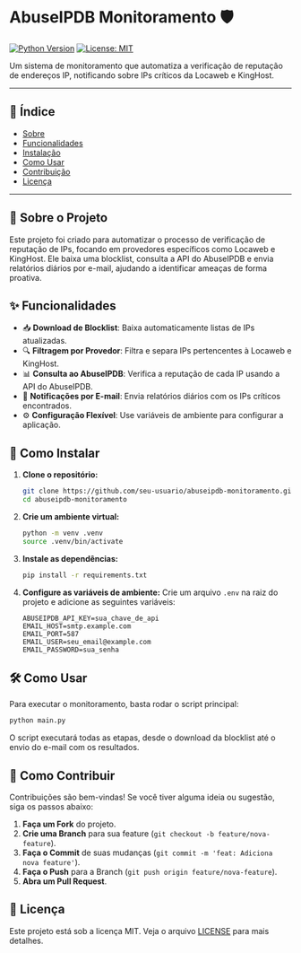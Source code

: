 #  AbuseIPDB Monitoramento 🛡️

[![Python Version](https://img.shields.io/badge/python-3.8+-blue.svg)](https://www.python.org/downloads/)
[![License: MIT](https://img.shields.io/badge/License-MIT-yellow.svg)](https://opensource.org/licenses/MIT)

Um sistema de monitoramento que automatiza a verificação de reputação de endereços IP, notificando sobre IPs críticos da Locaweb e KingHost.

---

## 📜 Índice

- [Sobre](#sobre-o-projeto-)
- [Funcionalidades](#funcionalidades-)
- [Instalação](#como-instalar-)
- [Como Usar](#como-usar-)
- [Contribuição](#como-contribuir-)
- [Licença](#licença-)

---

## 📖 Sobre o Projeto <a name="sobre-o-projeto"></a>

Este projeto foi criado para automatizar o processo de verificação de reputação de IPs, focando em provedores específicos como Locaweb e KingHost. Ele baixa uma blocklist, consulta a API do AbuseIPDB e envia relatórios diários por e-mail, ajudando a identificar ameaças de forma proativa.

## ✨ Funcionalidades <a name="funcionalidades"></a>

-   📥 **Download de Blocklist**: Baixa automaticamente listas de IPs atualizadas.
-   🔍 **Filtragem por Provedor**: Filtra e separa IPs pertencentes à Locaweb e KingHost.
-   📊 **Consulta ao AbuseIPDB**: Verifica a reputação de cada IP usando a API do AbuseIPDB.
-   📧 **Notificações por E-mail**: Envia relatórios diários com os IPs críticos encontrados.
-   ⚙️ **Configuração Flexível**: Use variáveis de ambiente para configurar a aplicação.

## 🚀 Como Instalar <a name="como-instalar"></a>

1.  **Clone o repositório:**
    ```bash
    git clone https://github.com/seu-usuario/abuseipdb-monitoramento.git
    cd abuseipdb-monitoramento
    ```

2.  **Crie um ambiente virtual:**
    ```bash
    python -m venv .venv
    source .venv/bin/activate
    ```

3.  **Instale as dependências:**
    ```bash
    pip install -r requirements.txt
    ```

4.  **Configure as variáveis de ambiente:**
    Crie um arquivo `.env` na raiz do projeto e adicione as seguintes variáveis:
    ```env
    ABUSEIPDB_API_KEY=sua_chave_de_api
    EMAIL_HOST=smtp.example.com
    EMAIL_PORT=587
    EMAIL_USER=seu_email@example.com
    EMAIL_PASSWORD=sua_senha
    ```

## 🛠️ Como Usar <a name="como-usar"></a>

Para executar o monitoramento, basta rodar o script principal:

```bash
python main.py
```

O script executará todas as etapas, desde o download da blocklist até o envio do e-mail com os resultados.

## 🤝 Como Contribuir <a name="como-contribuir"></a>

Contribuições são bem-vindas! Se você tiver alguma ideia ou sugestão, siga os passos abaixo:

1.  **Faça um Fork** do projeto.
2.  **Crie uma Branch** para sua feature (`git checkout -b feature/nova-feature`).
3.  **Faça o Commit** de suas mudanças (`git commit -m 'feat: Adiciona nova feature'`).
4.  **Faça o Push** para a Branch (`git push origin feature/nova-feature`).
5.  **Abra um Pull Request**.

## 📄 Licença <a name="licença"></a>

Este projeto está sob a licença MIT. Veja o arquivo [LICENSE](LICENSE) para mais detalhes.
